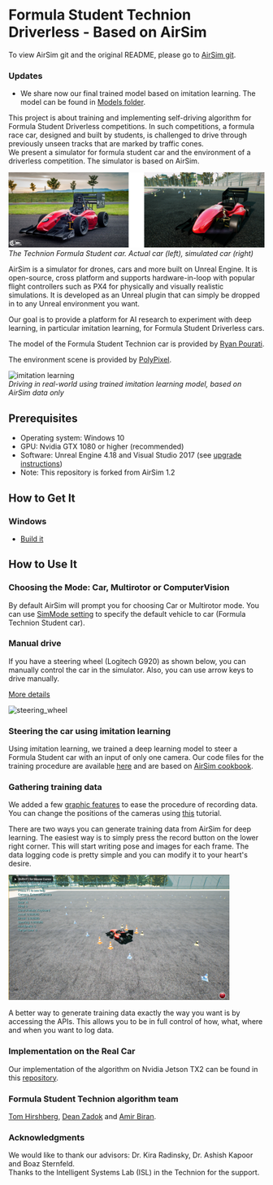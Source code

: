 # Formula Student Technion Driverless - Based on AirSim

To view AirSim git and the original README, please go to [AirSim git](https://github.com/Microsoft/AirSim).  

### Updates  

* We share now our final trained model based on imitation learning. The model can be found in [Models folder](Models).    

This project is about training and implementing self-driving algorithm for Formula Student Driverless competitions. In such competitions, a formula race car, designed and built by students, is challenged to drive through previously unseen tracks that are marked by traffic cones.  
We present a simulator for formula student car and the environment of a driverless competition. The simulator is based on AirSim.  
 
![technion_formula_car](docs/images/technion_formula_car.png)  
*The Technion Formula Student car. Actual car (left), simulated car (right)*  

AirSim is a simulator for drones, cars and more built on Unreal Engine. It is open-source, cross platform and supports hardware-in-loop with popular flight controllers such as PX4 for physically and visually realistic simulations. It is developed as an Unreal plugin that can simply be dropped in to any Unreal environment you want.  

Our goal is to provide a platform for AI research to experiment with deep learning, in particular imitation learning, for Formula Student Driverless cars.  

The model of the Formula Student Technion car is provided by [Ryan Pourati](https://www.linkedin.com/in/ryanpo).

The environment scene is provided by [PolyPixel](https://www.polypixel3d.com/).

![imitation learning](docs/images/imitation_learning_real_example.gif)  
*Driving in real-world using trained imitation learning model, based on AirSim data only*  

## Prerequisites

* Operating system: Windows 10
* GPU: Nvidia GTX 1080 or higher (recommended)
* Software: Unreal Engine 4.18 and Visual Studio 2017 (see [upgrade instructions](docs/unreal_upgrade.md))
* Note: This repository is forked from AirSim 1.2

## How to Get It

### Windows
* [Build it](docs/build_FSTDriverless_windows.md)

## How to Use It

### Choosing the Mode: Car, Multirotor or ComputerVision
By default AirSim will prompt you for choosing Car or Multirotor mode. You can use [SimMode setting](docs/settings.md#simmode) to specify the default vehicle to car (Formula Technion Student car).

### Manual drive

If you have a steering wheel (Logitech G920) as shown below, you can manually control the car in the simulator. Also, you can use arrow keys to drive manually.

[More details](docs/steering_wheel_installation.md)

![steering_wheel](docs/images/steering_wheel.gif)

### Steering the car using imitation learning

Using imitation learning, we trained a deep learning model to steer a Formula Student car with an input of only one camera. Our code files for the training procedure are available [here](https://github.com/FSTDriverless/AirSim/tree/master/PythonClient/imitation_learning) and are based on [AirSim cookbook](https://github.com/Microsoft/AutonomousDrivingCookbook).

### Gathering training data

We added a few [graphic features](docs/graphic_features.md) to ease the procedure of recording data.  
You can change the positions of the cameras using [this](docs/cameras_positioning.md) tutorial.  

There are two ways you can generate training data from AirSim for deep learning. The easiest way is to simply press the record button on the lower right corner. This will start writing pose and images for each frame. The data logging code is pretty simple and you can modify it to your heart's desire.

![record screenshot](docs/images/recording_button_small.PNG)

A better way to generate training data exactly the way you want is by accessing the APIs. This allows you to be in full control of how, what, where and when you want to log data. 

### Implementation on the Real Car 

Our implementation of the algorithm on Nvidia Jetson TX2 can be found in this [repository](https://github.com/FSTDriverless/FSTImplementation).  

### Formula Student Technion algorithm team

[Tom Hirshberg](https://www.linkedin.com/in/tom-hirshberg-93935b16b/), [Dean Zadok](https://www.linkedin.com/in/dean-zadok-36886791/) and [Amir Biran](https://www.linkedin.com/in/amir-biran-199891125/).  

### Acknowledgments  

We would like to thank our advisors: Dr. Kira Radinsky, Dr. Ashish Kapoor and Boaz Sternfeld.  
Thanks to the Intelligent Systems Lab (ISL) in the Technion for the support.
